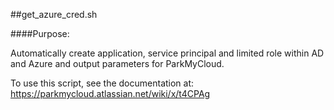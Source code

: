 ##get\_azure_cred.sh

####Purpose: 

Automatically create application, service principal and limited role within AD and Azure and output parameters for ParkMyCloud.

To use this script, see the documentation at: https://parkmycloud.atlassian.net/wiki/x/t4CPAg


